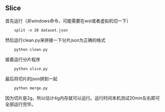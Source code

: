 ## Slice
首先运行（非windows命令，可能需要在wsl或者虚拟机切一下）
```
    split -n 20 dataset.json
```
然后运行clean.py来拼接一下分片json为正确的格式
```
    python clean.py
```
接着运行分片程序
```
    python slice.py
```
最后将切片的json拼到一起
```
    python merge.py
```
因为切片是2g，所以估计4g内存就可以运行。运行时间本机测试20min左右即可全部运行完毕。